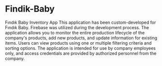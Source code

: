 # Findik-Baby
Fındık Baby Inventory App
This application has been custom-developed for Fındık Baby. Firebase was utilized during the development process. The application allows you to monitor the entire production lifecycle of the company's products, add new products, and update information for existing items. Users can view products using one or multiple filtering criteria and sorting options. The application is intended for use by company employees only, and access credentials are provided by authorized personnel from the company.
